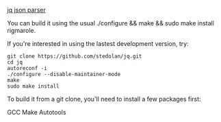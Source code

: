 
[jq json parser](https://stedolan.github.io/jq/download/)

You can build it using the usual ./configure && make && sudo make install rigmarole.

If you're interested in using the lastest development version, try:

```
git clone https://github.com/stedolan/jq.git
cd jq
autoreconf -i
./configure --disable-maintainer-mode
make
sudo make install
```
To build it from a git clone, you'll need to install a few packages first:

GCC
Make
Autotools